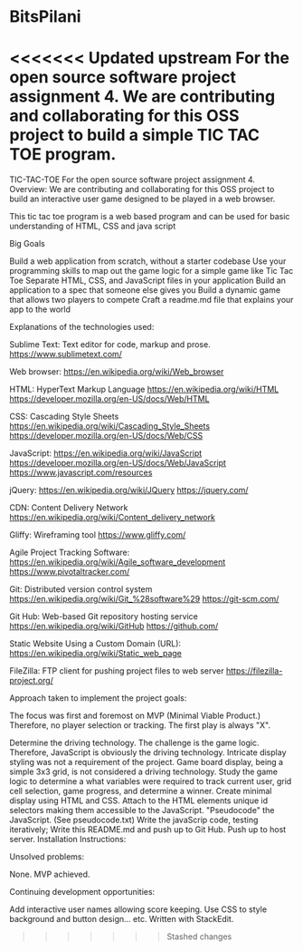 # BitsPilani
<<<<<<< Updated upstream
For the open source software project assignment 4.
We are contributing and collaborating for this OSS project to build a simple TIC TAC TOE program.
=======
TIC-TAC-TOE For the open source software project assignment 4.
Overview: We are contributing and collaborating for this OSS project to build an interactive user game designed to be played in a web browser.

This tic tac toe program is a web based program and can be used for basic understanding of HTML, CSS and java script



Big Goals

Build a web application from scratch, without a starter codebase
Use your programming skills to map out the game logic for a simple game like Tic Tac Toe
Separate HTML, CSS, and JavaScript files in your application
Build an application to a spec that someone else gives you
Build a dynamic game that allows two players to compete
Craft a readme.md file that explains your app to the world

Explanations of the technologies used:

Sublime Text: Text editor for code, markup and prose. https://www.sublimetext.com/

Web browser: https://en.wikipedia.org/wiki/Web_browser

HTML: HyperText Markup Language https://en.wikipedia.org/wiki/HTML https://developer.mozilla.org/en-US/docs/Web/HTML

CSS: Cascading Style Sheets https://en.wikipedia.org/wiki/Cascading_Style_Sheets https://developer.mozilla.org/en-US/docs/Web/CSS

JavaScript: https://en.wikipedia.org/wiki/JavaScript https://developer.mozilla.org/en-US/docs/Web/JavaScript https://www.javascript.com/resources

jQuery: https://en.wikipedia.org/wiki/JQuery https://jquery.com/

CDN: Content Delivery Network https://en.wikipedia.org/wiki/Content_delivery_network

Gliffy: Wireframing tool https://www.gliffy.com/

Agile Project Tracking Software: https://en.wikipedia.org/wiki/Agile_software_development https://www.pivotaltracker.com/

Git: Distributed version control system https://en.wikipedia.org/wiki/Git_%28software%29 https://git-scm.com/

Git Hub: Web-based Git repository hosting service https://en.wikipedia.org/wiki/GitHub https://github.com/

Static Website Using a Custom Domain (URL): https://en.wikipedia.org/wiki/Static_web_page

FileZilla: FTP client for pushing project files to web server https://filezilla-project.org/

Approach taken to implement the project goals:

The focus was first and foremost on MVP (Minimal Viable Product.) Therefore, no player selection or tracking. The first play is always "X".

Determine the driving technology. The challenge is the game logic. Therefore, JavaScript is obviously the driving technology. Intricate display styling was not a requirement of the project. Game board display, being a simple 3x3 grid, is not considered a driving technology.
Study the game logic to determine a what variables were required to track current user, grid cell selection, game progress, and determine a winner.
Create minimal display using HTML and CSS. Attach to the HTML elements unique id selectors making them accessible to the JavaScript.
"Pseudocode" the JavaScript. (See pseudocode.txt)
Write the javaScrip code, testing iteratively;
Write this README.md and push up to Git Hub.
Push up to host server.
Installation Instructions:


Unsolved problems:

None. MVP achieved.

Continuing development opportunities:

Add interactive user names allowing score keeping.
Use CSS to style background and button design... etc.
Written with StackEdit.
>>>>>>> Stashed changes
